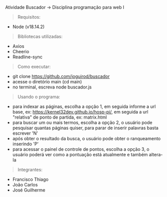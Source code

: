 Atividade Buscador -> Disciplina programação para web I

> Requisitos:
  - Node (v18.14.2)

> Bibliotecas utilizadas:
  - Axios
  - Cheerio
  - Readline-sync

> Como executar:
  - git clone https://github.com/joguirod/buscador
  - acesse o diretório main (cd main)
  - no terminal, escreva node buscador.js

> Usando o programa:
  - para indexar as páginas, escolha a opção 1, em seguida informe a url base, ex: https://kernel32dev.github.io/hosp-pi/, em seguida a url "relativa" de ponto de partida, ex: matrix.html
  - para buscar um ou mais termos, escolha a opção 2, o usuário pode pesquisar quantas páginas quiser, para parar de inserir palavras basta escrever 'N'
  - após obter o resultado da busca, o usuário pode obter o ranqueamento inserindo 'P'
  - para acessar o painel de controle de pontos, escolha a opção 3, o usuário poderá ver como a pontuação está atualmente e também altera-la

> Integrantes:
  - Francisco Thiago
  - João Carlos
  - José Guilherme
